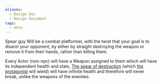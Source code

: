 ```yaml
---
aliases:
  - Design Doc
  - Design Document
tags:
  - meta
---
```

Spear guy Will be a combat platformer, with the twist that your goal is to disarm your opponent, by either by straight destroying the weapon or remove it from their hands, rather than killing them. 

Every Actor (non-npc) will have a Weapon assigned to them which will have its independent health and stats. [The spear of destruction](items/the-spear-of-destruction.md) (which [the protagonist](spear-guy.md) will wield) will have infinite health and therefore will never break, unlike the weapons of the enemies. 
